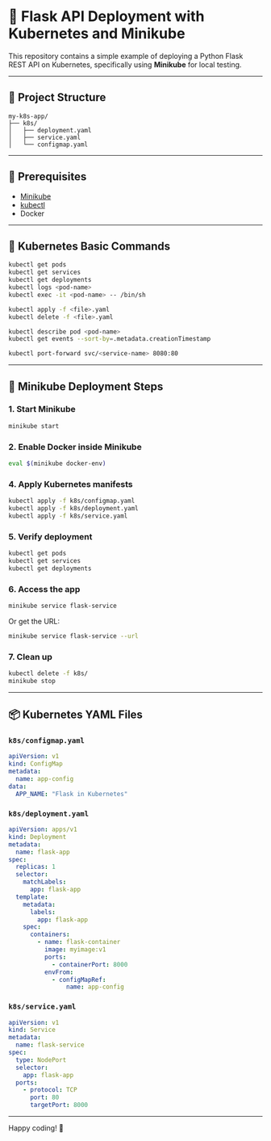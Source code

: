# 🚀 Flask API Deployment with Kubernetes and Minikube

This repository contains a simple example of deploying a Python Flask REST API on Kubernetes, specifically using **Minikube** for local testing.

---

## 📁 Project Structure

```
my-k8s-app/
├── k8s/
│   ├── deployment.yaml
│   ├── service.yaml
│   └── configmap.yaml

```

---

## 🔧 Prerequisites

- [Minikube](https://minikube.sigs.k8s.io/docs/start/)
- [kubectl](https://kubernetes.io/docs/tasks/tools/)
- Docker

---

## 🧱 Kubernetes Basic Commands

```bash
kubectl get pods
kubectl get services
kubectl get deployments
kubectl logs <pod-name>
kubectl exec -it <pod-name> -- /bin/sh

kubectl apply -f <file>.yaml
kubectl delete -f <file>.yaml

kubectl describe pod <pod-name>
kubectl get events --sort-by=.metadata.creationTimestamp

kubectl port-forward svc/<service-name> 8080:80
```

---

## 🧪 Minikube Deployment Steps

### 1. Start Minikube

```bash
minikube start
```

### 2. Enable Docker inside Minikube

```bash
eval $(minikube docker-env)
```

### 4. Apply Kubernetes manifests

```bash
kubectl apply -f k8s/configmap.yaml
kubectl apply -f k8s/deployment.yaml
kubectl apply -f k8s/service.yaml
```

### 5. Verify deployment

```bash
kubectl get pods
kubectl get services
kubectl get deployments
```

### 6. Access the app

```bash
minikube service flask-service
```

Or get the URL:

```bash
minikube service flask-service --url
```

### 7. Clean up

```bash
kubectl delete -f k8s/
minikube stop
```

---

## 📦 Kubernetes YAML Files

### `k8s/configmap.yaml`

```yaml
apiVersion: v1
kind: ConfigMap
metadata:
  name: app-config
data:
  APP_NAME: "Flask in Kubernetes"
```

### `k8s/deployment.yaml`

```yaml
apiVersion: apps/v1
kind: Deployment
metadata:
  name: flask-app
spec:
  replicas: 1
  selector:
    matchLabels:
      app: flask-app
  template:
    metadata:
      labels:
        app: flask-app
    spec:
      containers:
        - name: flask-container
          image: myimage:v1
          ports:
            - containerPort: 8000
          envFrom:
            - configMapRef:
                name: app-config
```

### `k8s/service.yaml`

```yaml
apiVersion: v1
kind: Service
metadata:
  name: flask-service
spec:
  type: NodePort
  selector:
    app: flask-app
  ports:
    - protocol: TCP
      port: 80
      targetPort: 8000
```

---

Happy coding! 🚀
